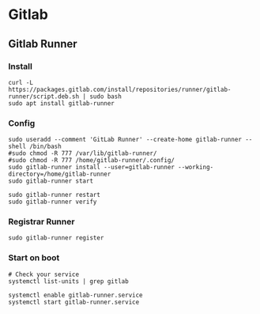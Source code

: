 # Gitlab

## Gitlab Runner

### Install

```text
curl -L https://packages.gitlab.com/install/repositories/runner/gitlab-runner/script.deb.sh | sudo bash
sudo apt install gitlab-runner
```

### Config

```text
sudo useradd --comment 'GitLab Runner' --create-home gitlab-runner --shell /bin/bash
#sudo chmod -R 777 /var/lib/gitlab-runner/
#sudo chmod -R 777 /home/gitlab-runner/.config/
sudo gitlab-runner install --user=gitlab-runner --working-directory=/home/gitlab-runner
sudo gitlab-runner start

sudo gitlab-runner restart
sudo gitlab-runner verify

```

### Registrar Runner

```text
sudo gitlab-runner register
```

### Start on boot

```text
# Check your service
systemctl list-units | grep gitlab

systemctl enable gitlab-runner.service
systemctl start gitlab-runner.service
```



